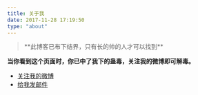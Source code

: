 ```yaml
---
title: 关于我
date: 2017-11-28 17:19:50
type: "about"
---
```

    

<blockquote class="blockquote-center">**此博客已布下结界，只有长的帅的人才可以找到**</blockquote>  


**当你看到这个页面时，你已中了我下的蛊毒，关注我的微博即可解毒。**  

- [关注我的微博](http://weibo.com/goslei1226)
- [给我发邮件](mailto:goslei1315@gmail.com)

